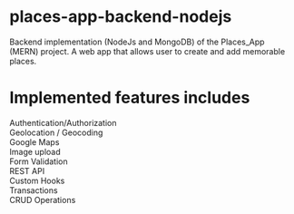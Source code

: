 # places-app-backend-nodejs
Backend implementation (NodeJs and MongoDB) of the Places_App (MERN) project. A web app that allows user to create and add memorable places. 

# Implemented features includes

Authentication/Authorization \
Geolocation / Geocoding \
Google Maps \
Image upload \
Form Validation \
REST API \
Custom Hooks \
Transactions \
CRUD Operations
